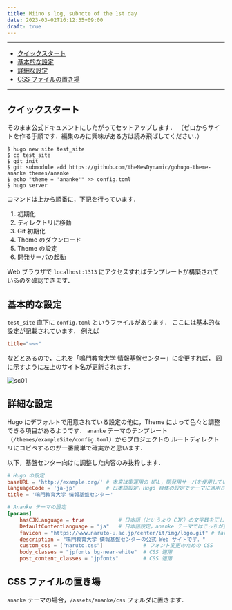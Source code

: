 ```yaml
---
title: Miino's log, subnote of the 1st day
date: 2023-03-02T16:12:35+09:00
draft: true
---
```

---
- [クイックスタート](#クイックスタート)
- [基本的な設定](#基本的な設定)
- [詳細な設定](#詳細な設定)
- [CSS ファイルの置き場](#css-ファイルの置き場)

---
## クイックスタート

そのまま公式ドキュメントにしたがってセットアップします．
（ゼロからサイトを作る手順です．編集のみに興味がある方は読み飛ばしてください．）

```shell
$ hugo new site test_site
$ cd test_site
$ git init
$ git submodule add https://github.com/theNewDynamic/gohugo-theme-ananke themes/ananke
$ echo "theme = 'ananke'" >> config.toml
$ hugo server
```

コマンドは上から順番に，下記を行っています．
1. 初期化
2. ディレクトリに移動
3. Git 初期化
4. Theme のダウンロード
5. Theme の設定
6. 開発サーバの起動

Web ブラウザで `localhost:1313` にアクセスすればテンプレートが構築されているのを確認できます．

## 基本的な設定

`test_site` 直下に `config.toml` というファイルがあります．
ここには基本的な設定が記載されています．
例えば

```toml
title="~~~"
```
などとあるので，これを「鳴門教育大学 情報基盤センター」に変更すれば，
図に示すように左上のサイト名が更新されます．

![sc01](/images/sc01.png)

## 詳細な設定

Hugo にデフォルトで用意されている設定の他に，Theme によって色々と調整できる項目があるようです．
`ananke` テーマのテンプレート（`/themes/exampleSite/config.toml`）からプロジェクトの
ルートディレクトリにコピペするのが一番簡単で確実かと思います．

以下，基盤センター向けに調整した内容のみ抜粋します．

```toml
# Hugo の設定
baseURL = 'http://example.org/' # 本来は実運用の URL，開発用サーバを使用している限りはこのままでも OK
languageCode = 'ja-jp'          # 日本語設定，Hugo 自体の設定でテーマに適用されない場合がある
title = '鳴門教育大学 情報基盤センター'

# Ananke テーマの設定
[params]
    hasCJKLanguage = true           # 日本語（というより CJK）の文字数を正しくカウントするため，だそう
    DefaultContentLanguage = "ja"   # 日本語設定，ananke テーマではこっちが重要
    favicon = "https://www.naruto-u.ac.jp/center/it/img/logo.gif" # favicon
    description = "鳴門教育大学 情報基盤センターの公式 Web サイトです．"
    custom_css = ["naruto.css"]             # フォント変更のための CSS
    body_classes = "jpfonts bg-near-white"  # CSS 適用
    post_content_classes = "jpfonts"        # CSS 適用
```

## CSS ファイルの置き場
`ananke` テーマの場合，`/assets/ananke/css` フォルダに置きます．